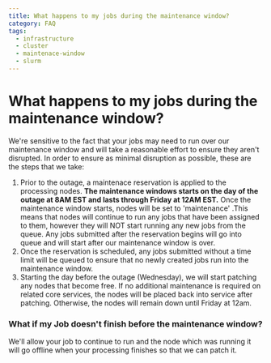 ```yaml
---
title: What happens to my jobs during the maintenance window?
category: FAQ
tags:
  - infrastructure
  - cluster
  - maintenace-window
  - slurm
---
```


# What happens to my jobs during the maintenance window? 
We're sensitive to the fact that your jobs may need to run over our maintenance window and will take a reasonable effort to ensure they aren't disrupted. In order to ensure as minimal disruption as possible, these are the steps that we take:

1. Prior to the outage, a maintenace reservation is applied to the processing nodes. **The maintenance windows starts on the day of the outage at 8AM EST and lasts through Friday at 12AM EST.** Once the maintenance window starts, nodes will be set to 'maintenance' .This means that nodes will continue to run any jobs that have been assigned to them, however they will NOT start running any new jobs from the queue. Any jobs submitted after the reservation begins will go into queue and will start after our maintenance window is over.
2. Once the reservation is scheduled, any jobs submitted without a time limit will be queued to ensure that no newly created jobs run into the maintenance window.
3. Starting the day  before the outage (Wednesday), we will start patching any nodes that become free. If no additional maintenance is required on related core services, the nodes will be placed back into service after patching. Otherwise, the nodes will remain down until Friday at 12am.

### What if my Job doesn't finish before the maintenance window?

We'll allow your job to continue to run and the node which was running it will go offline when your processing finishes so that we can patch it.
